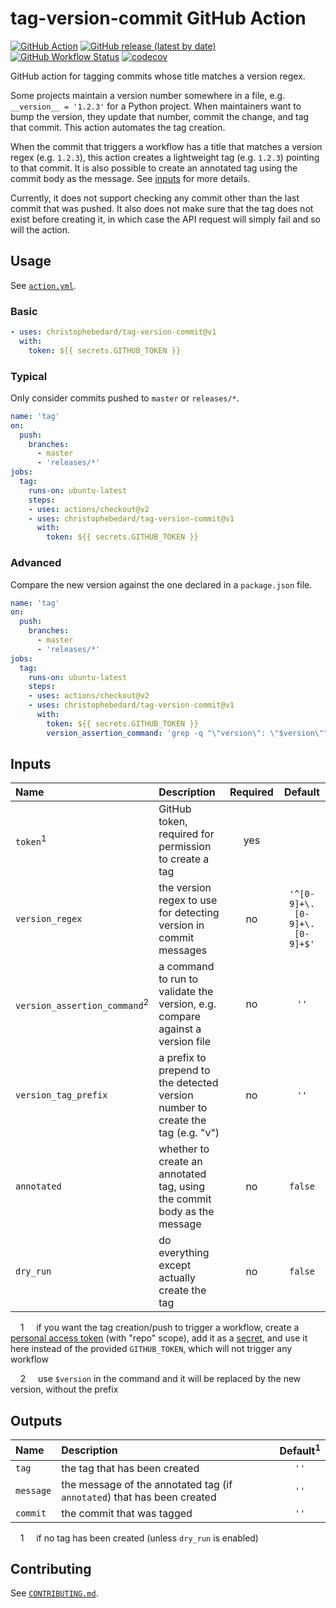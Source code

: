 # tag-version-commit GitHub Action

[![GitHub Action](https://img.shields.io/badge/action-tag--version--commit-blue?logo=github)](https://github.com/marketplace/actions/tag-version-commit)
[![GitHub release (latest by date)](https://img.shields.io/github/v/release/christophebedard/tag-version-commit?color=blue)](https://github.com/christophebedard/tag-version-commit/releases)
[![GitHub Workflow Status](https://github.com/christophebedard/tag-version-commit/workflows/test/badge.svg?branch=master)](https://github.com/christophebedard/tag-version-commit/actions)
[![codecov](https://codecov.io/gh/christophebedard/tag-version-commit/branch/master/graph/badge.svg)](https://codecov.io/gh/christophebedard/tag-version-commit)

GitHub action for tagging commits whose title matches a version regex.

Some projects maintain a version number somewhere in a file, e.g. `__version__ = '1.2.3'` for a Python project.
When maintainers want to bump the version, they update that number, commit the change, and tag that commit.
This action automates the tag creation.

When the commit that triggers a workflow has a title that matches a version regex (e.g. `1.2.3`), this action creates a lightweight tag (e.g. `1.2.3`) pointing to that commit.
It is also possible to create an annotated tag using the commit body as the message.
See [inputs](#inputs) for more details.

Currently, it does not support checking any commit other than the last commit that was pushed.
It also does not make sure that the tag does not exist before creating it, in which case the API request will simply fail and so will the action.

## Usage

See [`action.yml`](./action.yml).

### Basic

```yaml
- uses: christophebedard/tag-version-commit@v1
  with:
    token: ${{ secrets.GITHUB_TOKEN }}
```

### Typical

Only consider commits pushed to `master` or `releases/*`.

```yaml
name: 'tag'
on:
  push:
    branches:
      - master
      - 'releases/*'
jobs:
  tag:
    runs-on: ubuntu-latest
    steps:
    - uses: actions/checkout@v2
    - uses: christophebedard/tag-version-commit@v1
      with:
        token: ${{ secrets.GITHUB_TOKEN }}
```

### Advanced

Compare the new version against the one declared in a `package.json` file.

```yaml
name: 'tag'
on:
  push:
    branches:
      - master
      - 'releases/*'
jobs:
  tag:
    runs-on: ubuntu-latest
    steps:
    - uses: actions/checkout@v2
    - uses: christophebedard/tag-version-commit@v1
      with:
        token: ${{ secrets.GITHUB_TOKEN }}
        version_assertion_command: 'grep -q "\"version\": \"$version\"" package.json'
```

## Inputs

|Name|Description|Required|Default|
|:---|:----------|:------:|:-----:|
|`token`<sup>1</sup>|GitHub token, required for permission to create a tag|yes||
|`version_regex`|the version regex to use for detecting version in commit messages|no|`'^[0-9]+\.[0-9]+\.[0-9]+$'`|
|`version_assertion_command`<sup>2</sup>|a command to run to validate the version, e.g. compare against a version file|no|`''`|
|`version_tag_prefix`|a prefix to prepend to the detected version number to create the tag (e.g. "v")|no|`''`|
|`annotated`|whether to create an annotated tag, using the commit body as the message|no|`false`|
|`dry_run`|do everything except actually create the tag|no|`false`|

&nbsp;&nbsp;&nbsp;&nbsp;1&nbsp;&nbsp;&nbsp;&nbsp; if you want the tag creation/push to trigger a workflow, create a [personal access token](https://github.com/settings/tokens) (with "repo" scope), add it as a [secret](https://help.github.com/en/actions/configuring-and-managing-workflows/creating-and-storing-encrypted-secrets), and use it here instead of the provided `GITHUB_TOKEN`, which will not trigger any workflow

&nbsp;&nbsp;&nbsp;&nbsp;2&nbsp;&nbsp;&nbsp;&nbsp; use `$version` in the command and it will be replaced by the new version, without the prefix

## Outputs

|Name|Description|Default<sup>1</sup>|
|:---|:----------|:-----:|
|`tag`|the tag that has been created|`''`|
|`message`|the message of the annotated tag (if `annotated`) that has been created|`''`|
|`commit`|the commit that was tagged|`''`|

&nbsp;&nbsp;&nbsp;&nbsp;1&nbsp;&nbsp;&nbsp;&nbsp; if no tag has been created (unless `dry_run` is enabled)

## Contributing

See [`CONTRIBUTING.md`](./CONTRIBUTING.md).
